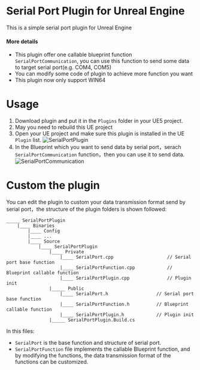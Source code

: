 # Serial Port Plugin for Unreal Engine
This is a simple serial port plugin for Unreal Engine

#### More details
- This plugin offer one callable blueprint function `SerialPortCommunication`, you can use this function to send some data to target serial port(e.g. COM4, COM5)
- You can modify some code of plugin to achieve more function you want
- This plugin now only support WIN64

# Usage
1. Download plugin and put it in the `Plugins` folder in your UE5 project.
2. May you need to rebuild this UE project
3. Open your UE project and make sure this plugin is installed in the UE `Plugin` list.
	 ![SerialPortPlugin](https://i-blog.csdnimg.cn/direct/8a5ee77923bf43a7ae3b060015825815.gif)
4. In the Blueprint which you want to send data by serial port，serach `SerialPortCommunication` function，then you can use it to send data.
	![SerialPortCommunication](https://i-blog.csdnimg.cn/direct/b2392deedb564dcfa5dcac20bb567519.gif)

# Custom the plugin
You can edit the plugin to custom your data transmission format send by serial port，the structure of the plugin folders is shown followed:
```
_____ SerialPortPlugin
	|____ Binaries
		|____ Config
		|____ ...
		|____ Source
			|____ SerialPortPlugin
				|____ Private
					|____ SerialPort.cpp					// Serial port base function
					|____ SerialPortFunction.cpp			// Blueprint callable function
					|____ SerialPortPlugin.cpp				// Plugin init
				|_____ Public
					|____ SerialPort.h					// Serial port base function
					|____ SerialPortFunction.h			// Blueprint callable function
					|____ SerialPortPlugin.h			// Plugin init
				|_____ SerialPortPlugin.Build.cs				
```
In this files:
-  `SerialPort` is the base function and structure of serial port.
-  `SerialPortFunction` file implements the callable Blueprint function, and by modifying the functions, the data transmission format of the functions can be customized.
